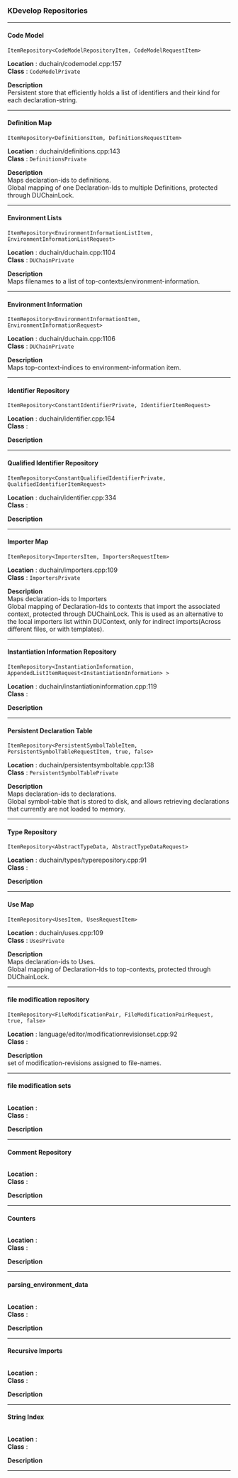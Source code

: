 ### KDevelop Repositories

___

#### Code Model

```
ItemRepository<CodeModelRepositoryItem, CodeModelRequestItem> 
```

__Location__ : duchain/codemodel.cpp:157 \
__Class__ : `CodeModelPrivate` 

__Description__ \
Persistent store that efficiently holds a list of identifiers and their kind for each declaration-string.
___

#### Definition Map

```
ItemRepository<DefinitionsItem, DefinitionsRequestItem> 
```

__Location__ : duchain/definitions.cpp:143 \
__Class__ : `DefinitionsPrivate` 

__Description__ \
Maps declaration-ids to definitions. \
Global mapping of one Declaration-Ids to multiple Definitions, protected through DUChainLock.
___

#### Environment Lists

```
ItemRepository<EnvironmentInformationListItem, EnvironmentInformationListRequest> 
```

__Location__ : duchain/duchain.cpp:1104 \
__Class__ : `DUChainPrivate` 

__Description__ \
Maps filenames to a list of top-contexts/environment-information.
___

#### Environment Information

```
ItemRepository<EnvironmentInformationItem, EnvironmentInformationRequest>
```

__Location__ : duchain/duchain.cpp:1106 \
__Class__ : `DUChainPrivate` 

__Description__ \
Maps top-context-indices to environment-information item.
___

#### Identifier Repository

```
ItemRepository<ConstantIdentifierPrivate, IdentifierItemRequest>
```

__Location__ : duchain/identifier.cpp:164 \
__Class__ :  

__Description__ 

___

#### Qualified Identifier Repository

```
ItemRepository<ConstantQualifiedIdentifierPrivate, QualifiedIdentifierItemRequest>
```

__Location__ : duchain/identifier.cpp:334 \
__Class__ :  

__Description__ 

___

#### Importer Map

```
ItemRepository<ImportersItem, ImportersRequestItem> 
```

__Location__ : duchain/importers.cpp:109 \
__Class__ : `ImportersPrivate`

__Description__ \
Maps declaration-ids to Importers \
Global mapping of Declaration-Ids to contexts that import the associated context, protected through DUChainLock. This is used as an alternative to the local importers list within DUContext, only for indirect imports(Across different files, or with templates).

___

#### Instantiation Information Repository

```
ItemRepository<InstantiationInformation, AppendedListItemRequest<InstantiationInformation> >
```

__Location__ : duchain/instantiationinformation.cpp:119 \
__Class__ :  

__Description__ 

___

#### Persistent Declaration Table

```
ItemRepository<PersistentSymbolTableItem, PersistentSymbolTableRequestItem, true, false>
```

__Location__ : duchain/persistentsymboltable.cpp:138 \
__Class__ : `PersistentSymbolTablePrivate`

__Description__ \
Maps declaration-ids to declarations. \
Global symbol-table that is stored to disk, and allows retrieving declarations that currently are not loaded to memory.
___

#### Type Repository

```
ItemRepository<AbstractTypeData, AbstractTypeDataRequest>
```

__Location__ : duchain/types/typerepository.cpp:91 \
__Class__ :  

__Description__ 

___

#### Use Map

```
ItemRepository<UsesItem, UsesRequestItem> 
```

__Location__ : duchain/uses.cpp:109 \
__Class__ : `UsesPrivate`

__Description__ \
Maps declaration-ids to Uses. \
Global mapping of Declaration-Ids to top-contexts, protected through DUChainLock.

___

#### file modification repository

```
ItemRepository<FileModificationPair, FileModificationPairRequest, true, false>
```

__Location__ : language/editor/modificationrevisionset.cpp:92 \
__Class__ : 

__Description__ \
set of modification-revisions assigned to file-names.

___

#### file modification sets

```

```

__Location__ : \
__Class__ : 

__Description__ 

___

#### Comment Repository

```

```

__Location__ : \
__Class__ : 

__Description__ 

___

#### Counters

```

```

__Location__ : \
__Class__ : 

__Description__ 

___

#### parsing_environment_data

```

```

__Location__ : \
__Class__ : 

__Description__ 

___

#### Recursive Imports

```

```

__Location__ : \
__Class__ : 

__Description__ 

___

#### String Index

```

```

__Location__ : \
__Class__ : 

__Description__ 

___
